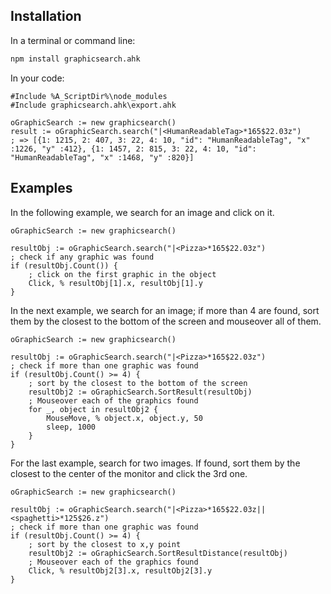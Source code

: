 ## Installation

In a terminal or command line:

```bash
npm install graphicsearch.ahk
```

In your code:

```autohotkey
#Include %A_ScriptDir%\node_modules
#Include graphicsearch.ahk\export.ahk

oGraphicSearch := new graphicsearch()
result := oGraphicSearch.search("|<HumanReadableTag>*165$22.03z")
; => [{1: 1215, 2: 407, 3: 22, 4: 10, "id": "HumanReadableTag", "x" :1226, "y" :412}, {1: 1457, 2: 815, 3: 22, 4: 10, "id": "HumanReadableTag", "x" :1468, "y" :820}]
```



## Examples

In the following example, we search for an image and click on it.

```autohotkey
oGraphicSearch := new graphicsearch()

resultObj := oGraphicSearch.search("|<Pizza>*165$22.03z")
; check if any graphic was found
if (resultObj.Count()) {
    ; click on the first graphic in the object
    Click, % resultObj[1].x, resultObj[1].y
}
```

In the next example, we search for an image; if more than 4 are found, sort them by the closest to the bottom of the screen and mouseover all of them.

```autohotkey
oGraphicSearch := new graphicsearch()

resultObj := oGraphicSearch.search("|<Pizza>*165$22.03z")
; check if more than one graphic was found
if (resultObj.Count() >= 4) {
    ; sort by the closest to the bottom of the screen
    resultObj2 := oGraphicSearch.SortResult(resultObj)
    ; Mouseover each of the graphics found
    for _, object in resultObj2 {
        MouseMove, % object.x, object.y, 50
        sleep, 1000
    }
}
```

For the last example, search for two images. If found, sort them by the closest to the center of the monitor and click the 3rd one.

```autohotkey
oGraphicSearch := new graphicsearch()

resultObj := oGraphicSearch.search("|<Pizza>*165$22.03z||<spaghetti>*125$26.z")
; check if more than one graphic was found
if (resultObj.Count() >= 4) {
    ; sort by the closest to x,y point
    resultObj2 := oGraphicSearch.SortResultDistance(resultObj)
    ; Mouseover each of the graphics found
    Click, % resultObj2[3].x, resultObj2[3].y
}
```